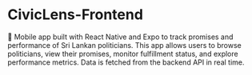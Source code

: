 # CivicLens-Frontend
📱 Mobile app built with React Native and Expo to track promises and performance of Sri Lankan politicians.  This app allows users to browse politicians, view their promises, monitor fulfillment status, and explore performance metrics. Data is fetched from the backend API in real time.
